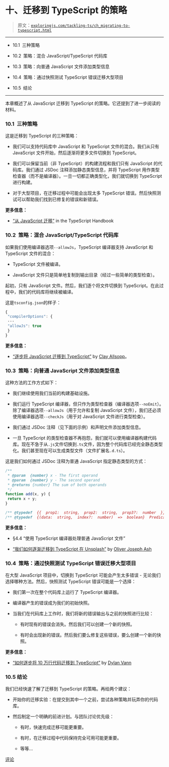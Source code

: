 # 十、迁移到 TypeScript 的策略

> 原文：[`exploringjs.com/tackling-ts/ch_migrating-to-typescript.html`](https://exploringjs.com/tackling-ts/ch_migrating-to-typescript.html)

* * *

+   10.1 三种策略

+   10.2 策略：混合 JavaScript/TypeScript 代码库

+   10.3 策略：向普通 JavaScript 文件添加类型信息

+   10.4 策略：通过快照测试 TypeScript 错误迁移大型项目

+   10.5 结论

* * *

本章概述了从 JavaScript 迁移到 TypeScript 的策略。它还提到了进一步阅读的材料。

### 10.1 三种策略

这是迁移到 TypeScript 的三种策略：

+   我们可以支持代码库中 JavaScript 和 TypeScript 文件的混合。我们从只有 JavaScript 文件开始，然后逐渐将更多文件切换到 TypeScript。

+   我们可以保留当前（非 TypeScript）的构建流程和我们只有 JavaScript 的代码库。我们通过 JSDoc 注释添加静态类型信息，并将 TypeScript 用作类型检查器（而不是编译器）。一旦一切都正确类型化，我们就切换到 TypeScript 进行构建。

+   对于大型项目，在迁移过程中可能会出现太多 TypeScript 错误。然后快照测试可以帮助我们找到已修复的错误和新错误。

**更多信息：**

+   [“从 JavaScript 迁移”](https://www.typescriptlang.org/docs/handbook/migrating-from-javascript.html) in the TypeScript Handbook

### 10.2 策略：混合 JavaScript/TypeScript 代码库

如果我们使用编译器选项`--allowJs`，TypeScript 编译器支持 JavaScript 和 TypeScript 文件的混合：

+   TypeScript 文件被编译。

+   JavaScript 文件只是简单地复制到输出目录（经过一些简单的类型检查）。

起初，只有 JavaScript 文件。然后，我们逐个将文件切换到 TypeScript。在此过程中，我们的代码库将继续被编译。

这是`tsconfig.json`的样子：

```ts
{
 "compilerOptions": {
 ···
 "allowJs": true
 }
}
```

**更多信息：**

+   [“逐步将 JavaScript 迁移到 TypeScript”](https://medium.com/@clayallsopp/incrementally-migrating-javascript-to-typescript-565020e49c88) by [Clay Allsopp](https://twitter.com/clayallsopp)。

### 10.3 策略：向普通 JavaScript 文件添加类型信息

这种方法的工作方式如下：

+   我们继续使用我们当前的构建基础设施。

+   我们运行 TypeScript 编译器，但只作为类型检查器（编译器选项`--noEmit`）。除了编译器选项`--allowJs`（用于允许和复制 JavaScript 文件），我们还必须使用编译器选项`--checkJs`（用于对 JavaScript 文件进行类型检查）。

+   我们通过 JSDoc 注释（见下面的示例）和声明文件添加类型信息。

+   一旦 TypeScript 的类型检查器不再抱怨，我们就可以使用编译器构建代码库。现在不急于从`.js`文件切换到`.ts`文件，因为整个代码库已经完全静态类型化。我们甚至现在可以生成类型文件（文件扩展名`.d.ts`）。

这是我们如何通过 JSDoc 注释为普通 JavaScript 指定静态类型的方式：

```ts
/**
 * @param  {number} x - The first operand
 * @param  {number} y - The second operand
 * @returns {number} The sum of both operands
 */
function add(x, y) {
 return x + y;
}
```

```ts
/** @typedef  {{  prop1:  string,  prop2:  string,  prop3?:  number  }}  SpecialType */
/** @typedef  {(data:  string,  index?:  number)  =>  boolean}  Predicate */
```

**更多信息：**

+   §4.4 “使用 TypeScript 编译器处理普通 JavaScript 文件”

+   [“我们如何逐渐迁移到 TypeScript 在 Unsplash”](https://medium.com/unsplash/how-we-gradually-migrated-to-typescript-at-unsplash-7a34caa24ef1) by [Oliver Joseph Ash](https://twitter.com/OliverJAsh)

### 10.4 策略：通过快照测试 TypeScript 错误迁移大型项目

在大型 JavaScript 项目中，切换到 TypeScript 可能会产生太多错误 - 无论我们选择哪种方法。然后，快照测试 TypeScript 错误可能是一个选择：

+   我们第一次在整个代码库上运行了 TypeScript 编译器。

+   编译器产生的错误成为我们的初始快照。

+   当我们在代码库上工作时，我们将新的错误输出与之前的快照进行比较：

    +   有时现有的错误会消失。然后我们可以创建一个新的快照。

    +   有时会出现新的错误。然后我们要么修复这些错误，要么创建一个新的快照。

**更多信息：**

+   [“如何逐步将 10 万行代码迁移到 TypeScript”](https://dylanvann.com/incrementally-migrating-to-typescript/) by [Dylan Vann](https://twitter.com/atomarranger)

### 10.5 结论

我们已经快速了解了迁移到 TypeScript 的策略。再给两个建议：

+   开始你的迁移实验：在提交到其中一个之前，尝试各种策略并玩弄你的代码库。

+   然后制定一个明确的前进计划。与团队讨论优先级：

    +   有时，快速完成迁移可能更重要。

    +   有时，在迁移过程中代码保持完全可用可能更重要。

    +   等等...

[评论](https://github.com/rauschma/tackling-ts/issues/10)
